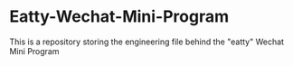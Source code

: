 # Eatty-Wechat-Mini-Program
This is a  repository storing the engineering file behind the "eatty" Wechat Mini Program
